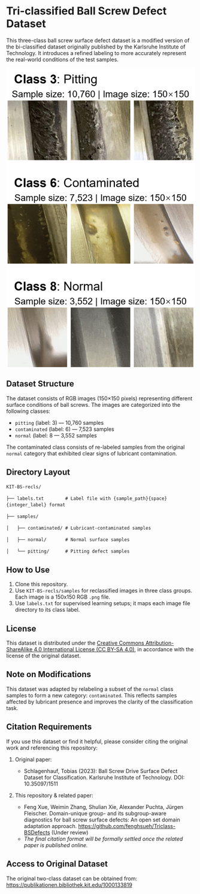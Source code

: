 # Tri-classified Ball Screw Defect Dataset

This three-class ball screw surface defect dataset is a modified version of the bi-classified dataset originally published by the Karlsruhe Institute of Technology. It introduces a refined labeling to more accurately represent the real-world conditions of the test samples.

![demo](demo.png)

## Dataset Structure

The dataset consists of RGB images (150×150 pixels) representing different surface conditions of ball screws. The images are categorized into the following classes:

- `pitting` (label: 3) — 10,760 samples  
- `contaminated` (label: 6) — 7,523 samples  
- `normal` (label: 8 — 3,552 samples  

The contaminated class consists of re-labeled samples from the original `normal` category that exhibited clear signs of lubricant contamination.

## Directory Layout

``KIT-BS-recls/``

``├── labels.txt        # Label file with {sample_path}{space}{integer_label} format``

``├── samples/``

``│   ├── contaminated/ # Lubricant-contaminated samples``

``│   ├── normal/       # Normal surface samples``

``│   └── pitting/      # Pitting defect samples``



## How to Use

1. Clone this repository.
2. Use `KIT-BS-recls/samples` for reclassified images in three class groups. Each image is a 150x150 RGB `.png` file.
3. Use `labels.txt` for supervised learning setups; it maps each image file directory to its class label.

## License

This dataset is distributed under the [Creative Commons Attribution-ShareAlike 4.0 International License (CC BY-SA 4.0)](https://creativecommons.org/licenses/by-sa/4.0/), in accordance with the license of the original dataset.  

## Note on Modifications

This dataset was adapted by relabeling a subset of the `normal` class samples to form a new category: `contaminated`. This reflects samples affected by lubricant presence and improves the clarity of the classification task.

## Citation Requirements

If you use this dataset or find it helpful, please consider citing the original work and referencing this repository:

1. Original paper: 
   - Schlagenhauf, Tobias (2023): Ball Screw Drive Surface Defect Dataset for Classification. Karlsruhe Institute of Technology. DOI: 10.35097/1511

2. This repository & related paper: 
   - Feng Xue, Weimin Zhang, Shulian Xie, Alexander Puchta, Jürgen Fleischer. Domain-unique group- and its subgroup-aware diagnostics for ball screw surface defects: An open set domain adaptation approach. https://github.com/fenghsueh/Triclass-BSDefects (Under review)
   - *The final citation format will be formally settled once the related paper is published online.*


## Access to Original Dataset

The original two-class dataset can be obtained from:
https://publikationen.bibliothek.kit.edu/1000133819